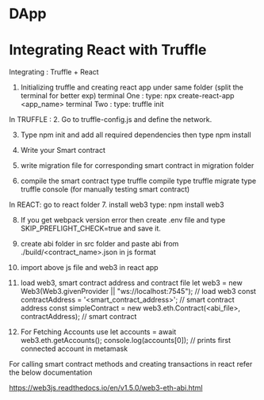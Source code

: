 # DApp

# Integrating React with Truffle

Integrating : Truffle + React

1. Initializing truffle and creating react app under same folder (split the terminal for better exp)
terminal One : type: npx create-react-app <app_name>
terminal Two : type: truffle init

In TRUFFLE :
2. Go to truffle-config.js and define the network.

3. Type npm init and add all required dependencies then type npm install

4. Write your Smart contract

5. write migration file for corresponding smart contract in migration folder

6. compile the smart contract
   type truffle compile
   type truffle migrate
   type truffle console (for manually testing smart contract)

In REACT: go to react folder
7. install web3 type: npm install web3

8. If you get webpack version error then create .env file and type SKIP_PREFLIGHT_CHECK=true and save it.

9. create abi folder in src folder and paste abi from ./build/<contract_name>.json in js format

10. import above js file and web3 in react app 

11. load web3, smart contract address and contract file 
    let web3 = new Web3(Web3.givenProvider || "ws://localhost:7545"); // load web3
    const contractAddress = '<smart_contract_address>'; // smart contract address
    const simpleContract = new web3.eth.Contract(<abi_file>, contractAddress); // smart contract

12. For Fetching Accounts use
    let accounts = await web3.eth.getAccounts();
    console.log(accounts[0]); // prints first connected account in metamask 


For calling smart contract methods and creating transactions in react refer the below documentation

https://web3js.readthedocs.io/en/v1.5.0/web3-eth-abi.html


